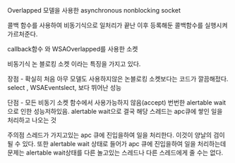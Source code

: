 Overlapped 모델을 사용한 asynchronous nonblocking socket

콜백 함수를 사용하여 비동기식으로 일처리가 끝난 이후 등록해둔 콜백함수를 실행시켜 가르처준다.

callback함수 와 WSAOverlapped를 사용한 소켓

비동기식 논 블로킹 소켓 이라는 특징을 가지고 있다.

장점 - 확실히 처음 아무 모델도 사용하지않은 논블로킹 소켓보다는 코드가 깔끔해젔다.
       select , WSAEventslect, 보다 뛰어난 성능

단점 - 모든 비동기 소켓 함수에서 사용가능하지 않음(accept)
번번한 alertable wait으로 인한 성능저하있음. alertable wait으로 결국 해당 스레드는 apc큐에 쌓인 일을 처리하고 나오는 것

주의점
스레드가 가지고있는 apc 큐에 진입을하여 일을 처리한다. 이것이 양날의 검이 될 수 있다.
또한 alertable wait 상태로 들어가 apc 큐에 진입을하여 일을 처리하는데 문제는 alertable wait상태를 다른 놀고있는 스레드나 다른 스레드에게 줄 수는 없다.
